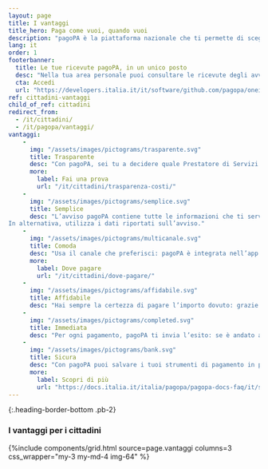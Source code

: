 ```yaml
---
layout: page
title: I vantaggi
title_hero: Paga come vuoi, quando vuoi
description: "pagoPA è la piattaforma nazionale che ti permette di scegliere, secondo le tue abitudini e preferenze, come pagare tributi, imposte o rette verso la Pubblica Amministrazione e altri soggetti aderenti che forniscono servizi al cittadino."
lang: it
order: 1
footerbanner:
  title: Le tue ricevute pagoPA, in un unico posto
  desc: "Nella tua area personale puoi consultare le ricevute degli avvisi pagoPA in modo semplice e veloce, in qualsiasi momento."
  cta: Accedi
  url: "https://developers.italia.it/it/software/github.com/pagopa/oneidentity.html"
ref: cittadini-vantaggi
child_of_ref: cittadini
redirect_from:
  - /it/cittadini/
  - /it/pagopa/vantaggi/
vantaggi:
    -
      img: "/assets/images/pictograms/trasparente.svg"
      title: Trasparente
      desc: "Con pagoPA, sei tu a decidere quale Prestatore di Servizi di Pagamento (PSP) ti conviene di più: prima di pagare, confronta i costi associati a ciascuna delle modalità disponibili e scegli con quale effettuare l’operazione, in tutta libertà."
      more:
        label: Fai una prova
        url: "/it/cittadini/trasparenza-costi/"
    -
      img: "/assets/images/pictograms/semplice.svg"
      title: Semplice
      desc: "L’avviso pagoPA contiene tutte le informazioni che ti servono, in un formato standard e di facile comprensione. Per pagare, inquadra il codice QR con l’app IO o la tua app di pagamento preferita.\n\n
In alternativa, utilizza i dati riportati sull’avviso."
    -
      img: "/assets/images/pictograms/multicanale.svg"
      title: Comoda
      desc: "Usa il canale che preferisci: pagoPA è integrata nell’app IO, nel tuo home banking e in numerosi altri servizi online disponibili h24. Puoi anche pagare gli avvisi pagoPA in banca, negli uffici postali e in tutti gli esercenti convenzionati sul territorio."
      more:
        label: Dove pagare
        url: "/it/cittadini/dove-pagare/"
    -
      img: "/assets/images/pictograms/affidabile.svg"
      title: Affidabile
      desc: "Hai sempre la certezza di pagare l’importo dovuto: grazie a pagoPA gli Enti possono aggiornarlo in automatico, così paghi sempre quanto dovuto ed eviti more o altri interessi."
    -
      img: "/assets/images/pictograms/completed.svg"
      title: Immediata
      desc: "Per ogni pagamento, pagoPA ti invia l’esito: se è andato a buon fine, è la conferma che l’Ente Creditore incasserà l’importo."
    -
      img: "/assets/images/pictograms/bank.svg"
      title: Sicura
      desc: "Con pagoPA puoi salvare i tuoi strumenti di pagamento in pochi clic e pagare in totale sicurezza: la piattaforma e tutti i PSP (Prestatori di Servizi di Pagamento) aderenti, infatti, rispettano gli standard europei in materia di trattamento dei dati e tutela della privacy dei propri utenti."
      more:
        label: Scopri di più
        url: "https://docs.italia.it/italia/pagopa/pagopa-docs-faq/it/stabile/_docs/FAQ_sezioneA.html#e-sicuro-effettuare-pagamenti-con-pagopa"
---
```



{:.heading-border-bottom .pb-2}
### I vantaggi per i cittadini

{%include components/grid.html 
          source=page.vantaggi
          columns=3
          css_wrapper="my-3 my-md-4 img-64"
          %}

